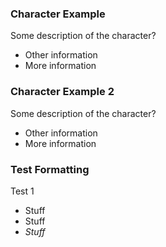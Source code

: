 ### Character Example
Some description of the character?
* Other information
* More information

### Character Example 2
Some description of the character?
* Other information
* More information

### Test Formatting
Test 1
* Stuff
* Stuff
* *Stuff*
